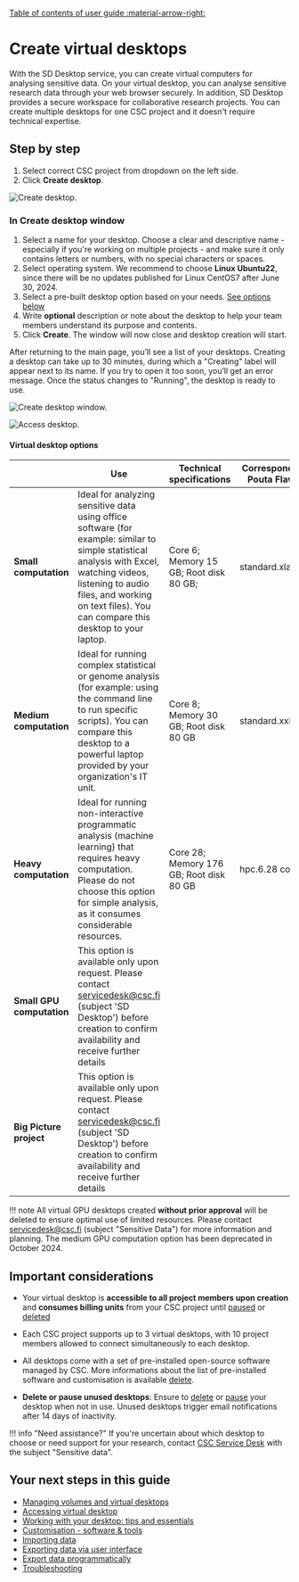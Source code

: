 [Table of contents of user guide :material-arrow-right:](sd-services-toc.md)

# Create virtual desktops

With the SD Desktop service, you can create virtual computers for analysing sensitive data. On your virtual desktop, you can analyse sensitive research data through your web browser securely. In addition, SD Desktop provides a secure workspace for collaborative research projects. You can create multiple desktops for one CSC project and it doesn't require technical expertise.

## Step by step

1. Select correct CSC project from dropdown on the left side.
2. Click **Create desktop**.

![Create desktop.](https://a3s.fi/docs-files/sensitive-data/SD_Desktop/SD-DesktopNew_CreateDesktop.png)

### In Create desktop window 

1. Select a name for your desktop. Choose a clear and descriptive name - especially if you're working on multiple projects - and make sure it only contains letters or numbers, with no special characters or spaces.
2. Select operating system. We recommend to choose **Linux Ubuntu22**, since there will be no updates published for Linux CentOS7 after June 30, 2024.
3. Select a pre-built desktop option based on your needs. [See options below](#virtual-desktop-options)
4. Write **optional** description or note about the desktop to help your team members understand its purpose and contents.
5. Click **Create**. The window will now close and desktop creation will start.

After returning to the main page, you’ll see a list of your desktops. Creating a desktop can take up to 30 minutes, during which a "Creating" label will appear next to its name. If you try to open it too soon, you’ll get an error message. Once the status changes to "Running", the desktop is ready to use.

![Create desktop window.](https://a3s.fi/docs-files/sensitive-data/SD_Desktop/SD-DesktopNew_CreateDesktop2.png)

![Access desktop.](https://a3s.fi/docs-files/sensitive-data/SD_Desktop/SD-DesktopNew_AccessVM.png)

#### Virtual desktop options

|  | Use  | Technical specifications | Correspondent Pouta Flavor | Billing Units consumption |
|-|-|-|-|-|
|  **Small computation** | Ideal for analyzing sensitive data using office software (for example: similar to simple statistical analysis with Excel, watching videos, listening to audio files, and working on text files). You can compare this desktop to your laptop. | Core 6; Memory 15 GB; Root disk 80 GB; | standard.xlarge | 5.2 billing units/h|
|  **Medium computation**  | Ideal for running complex statistical or genome analysis (for example: using the command line to run specific scripts). You can compare this desktop to a powerful laptop provided by your organization's IT unit. | Core 8; Memory 30 GB; Root disk 80 GB | standard.xxlarge | 10.4 billing units/h |
| **Heavy computation**| Ideal for running non-interactive programmatic analysis (machine learning) that requires heavy computation. Please do not choose this option for simple analysis, as it consumes considerable resources. | Core 28; Memory 176 GB; Root disk 80 GB  | hpc.6.28 core | 65 billing units/h |
| **Small GPU computation**| This option is available only upon request. Please contact servicedesk@csc.fi (subject 'SD Desktop') before creation to confirm availability and receive further details |  |  |  |
| **Big Picture project**| This option is available only upon request. Please contact servicedesk@csc.fi  (subject 'SD Desktop') before creation to confirm availability and receive further details |  |  |  |

!!! note
    All virtual GPU desktops created **without prior approval** will be deleted to ensure optimal use of limited resources. Please contact servicedesk@csc.fi (subject "Sensitive Data") for more information and planning. The medium GPU computation option has been deprecated in October 2024. 

## Important considerations

* Your virtual desktop is **accessible to all project members upon creation** and **consumes billing units** from your CSC project until [paused](./sd-desktop-manage.md#pausing-or-unpausing-a-virtual-desktop) or [deleted](./sd-desktop-manage.md#deleting-a-virtual-desktop)

* Each CSC project supports up to 3 virtual desktops, with 10 project members allowed to connect simultaneously to each desktop.

* All desktops come with a set of pre-installed open-source software managed by CSC. More informations about the list of pre-installed software and customisation is available [delete](./sd-desktop-software.md).

* **Delete or pause unused desktops**: Ensure to [delete](./sd-desktop-manage.md#deleting-a-virtual-desktop) or [pause](./sd-desktop-manage.md#pausing-or-unpausing-a-virtual-desktop) your desktop when not in use. Unused desktops trigger email notifications after 14 days of inactivity.
  

!!! info "Need assistance?"
    If you're uncertain about which desktop to choose or need support for your research, contact [CSC Service Desk](../../support/contact.md) with the subject "Sensitive data".


## Your next steps in this guide

* [Managing volumes and virtual desktops](./sd-desktop-manage.md)
* [Accessing virtual desktop](./sd-desktop-access-vm.md)
* [Working with your desktop: tips and essentials](./sd-desktop-working.md)
* [Customisation - software & tools](./sd-desktop-software.md)
* [Importing data ](./sd-desktop-access.md)
* [Exporting data  via user interface](./sd-desktop-export.md)
* [Export data programmatically](./sd-desktop-export-commandline.md)
* [Troubleshooting](./sd-desktop-troubleshooting.md)

